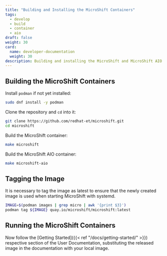 ```yaml
---
title: "Building and Installing the MicroShift Containers"
tags:
  - develop
  - build
  - container
  - aio
draft: false
weight: 30
card:
  name: developer-documentation
  weight: 30
description: Building and installing the MicroShift and MicroShift AIO containers for local development
---
```

## Building the MicroShift Containers

Install `podman` if not yet installed:

```Bash
sudo dnf install -y podman
```

Clone the repository and `cd` into it:

```Bash
git clone https://github.com/redhat-et/microshift.git
cd microshift
```

Build the MicroShift container:

```Bash
make microshift
```

Build the MicroShift AIO container:

```Bash
make microshift-aio
```
## Tagging the Image

It is necessary to tag the image as latest to ensure that the newly created image is used when starting MicroShift with systemd.

```Bash
IMAGE=$(podman images | grep micro | awk '{print $3}')
podman tag ${IMAGE} quay.io/microshift/microshift:latest
```



## Running the MicroShift Containers

Now follow the [Getting Started]({{< ref "/docs/getting-started/" >}}) respective section of the User Documentation, substituting the released image in the documentation with your local image.

